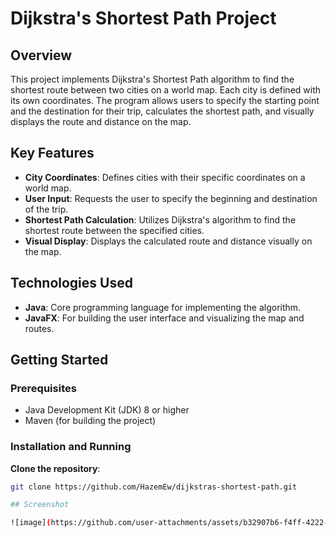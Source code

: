 # Dijkstra's Shortest Path Project

## Overview
This project implements Dijkstra's Shortest Path algorithm to find the shortest route between two cities on a world map. Each city is defined with its own coordinates. The program allows users to specify the starting point and the destination for their trip, calculates the shortest path, and visually displays the route and distance on the map.

## Key Features
- **City Coordinates**: Defines cities with their specific coordinates on a world map.
- **User Input**: Requests the user to specify the beginning and destination of the trip.
- **Shortest Path Calculation**: Utilizes Dijkstra's algorithm to find the shortest route between the specified cities.
- **Visual Display**: Displays the calculated route and distance visually on the map.

## Technologies Used
- **Java**: Core programming language for implementing the algorithm.
- **JavaFX**: For building the user interface and visualizing the map and routes.

## Getting Started


### Prerequisites
- Java Development Kit (JDK) 8 or higher
- Maven (for building the project)

### Installation and Running

  **Clone the repository**:
   ```bash
   git clone https://github.com/HazemEw/dijkstras-shortest-path.git

## Screenshot

![image](https://github.com/user-attachments/assets/b32907b6-f4ff-4222-826a-55a8f480f854)

   
